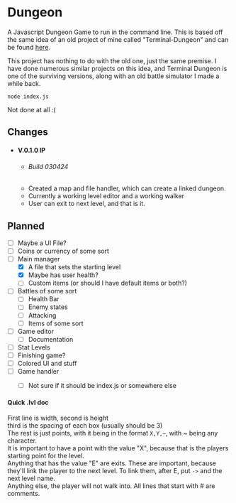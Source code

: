 # Dungeon
A Javascript Dungeon Game to run in the command line. This is based off the same idea of an  old project of mine called "Terminal-Dungeon" and can be found [here](https://github.com/mamamia5x/Terminal-Dungeon). 

This project has nothing to do with the old one, just the same premise. I have done numerous similar projects on this idea, and Terminal Dungeon is one of the surviving versions, along with an old battle simulator I made a while back.

`node index.js`

Not done at all :(

## Changes
* #### V.0.1.0 IP
  * ###### Build 030424
  * Created a map and file handler, which can create a linked dungeon.
  * Currently a working level editor and a working walker
  * User can exit to next level, and that is it.

## Planned
- [ ] Maybe a UI File?
- [ ] Coins or currency of some sort
- [ ] Main manager
  - [X] A file that sets the starting level
  - [X] Maybe has user health?
  - [ ] Custom items (or should I have default items or both?)
- [ ] Battles of some sort
  - [ ] Health Bar
  - [ ] Enemy states
  - [ ] Attacking
  - [ ] Items of some sort
- [ ] Game editor
  - [ ] Documentation
- [ ] Stat Levels
- [ ] Finishing game?
- [ ] Colored UI and stuff
- [ ] Game handler
  - [ ] Not sure if it should be index.js or somewhere else


#### Quick .lvl doc
First line is width, second is height  
third is the spacing of each box (usually should be 3)  
The rest is just points, with it being in the format `X,Y,~`, with ~ being any character.  
It is important to have a point with the value "X", because that is the players starting point for the level.  
Anything that has the value "E" are exits. These are important, because they'll link the player to the next level. To link them, after E, put `->` and the next level name.  
Anything else, the player will not walk into. All lines that start with # are comments.
